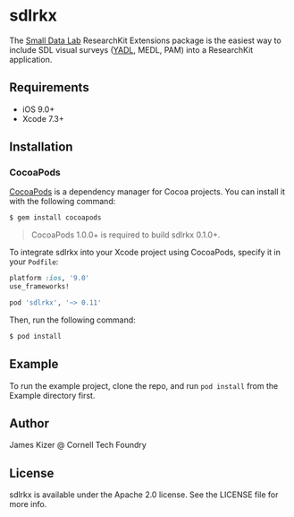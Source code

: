 # sdlrkx

The [Small Data Lab](http://smalldata.io) ResearchKit Extensions package is the easiest way to include SDL visual surveys ([YADL](http://yadl.smalldata.io), MEDL, PAM) into a ResearchKit application.

## Requirements

 - iOS 9.0+
 - Xcode 7.3+

## Installation

### CocoaPods

[CocoaPods](http://cocoapods.org) is a dependency manager for Cocoa projects. You can install it with the following command:

```bash
$ gem install cocoapods
```

> CocoaPods 1.0.0+ is required to build sdlrkx 0.1.0+.

To integrate sdlrkx into your Xcode project using CocoaPods, specify it in your `Podfile`:

```ruby
platform :ios, '9.0'
use_frameworks!

pod 'sdlrkx', '~> 0.11'
```

Then, run the following command:

```bash
$ pod install
```

## Example

To run the example project, clone the repo, and run `pod install` from the Example directory first.

## Author

James Kizer @ Cornell Tech Foundry

## License

sdlrkx is available under the Apache 2.0 license. See the LICENSE file for more info.
